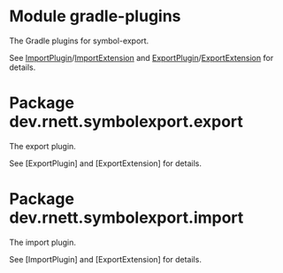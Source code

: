 # Module gradle-plugins

The Gradle plugins for symbol-export.

See [ImportPlugin](dev.rnett.symbolexport.import.ImportPlugin)/[ImportExtension](dev.rnett.symbolexport.import.ImportExtension) and
[ExportPlugin](dev.rnett.symbolexport.export.ExportPlugin)/[ExportExtension](dev.rnett.symbolexport.export.ExportExtension) for details.

# Package dev.rnett.symbolexport.export

The export plugin.

See [ExportPlugin] and [ExportExtension] for details.

# Package dev.rnett.symbolexport.import

The import plugin.

See [ImportPlugin] and [ExportExtension] for details.
